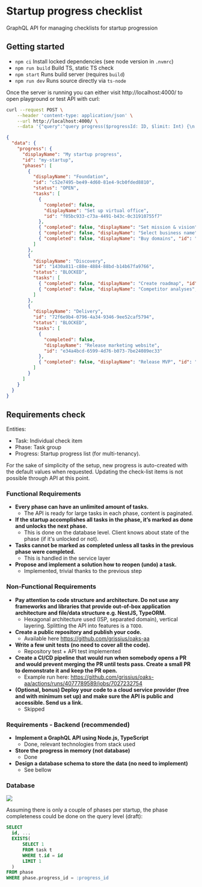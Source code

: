 # Startup progress checklist

GraphQL API for managing checklists for startup progression

## Getting started

 - `npm ci` Install locked dependencies (see node version in `.nvmrc`)
 - `npm run build` Build TS, static TS check
 - `npm start` Runs build server (requires `build`)
 - `npm run dev` Runs source directly via `ts-node`

Once the server is running you can either visit http://localhost:4000/ to open playground or test API with curl:

```sh
curl --request POST \
    --header 'content-type: application/json' \
    --url http://localhost:4000/ \
    --data '{"query":"query progress($progressId: ID, $limit: Int) {\n  progress(id: $progressId) {\n    displayName\n    id\n    phases {\n      displayName\n      id\n      status\n      tasks(limit: $limit) {\n        completed\n        displayName\n        id\n      }\n    }\n  }\n}","variables":{"progressId":"my-startup","limit":10}}'
```
```json
{
  "data": {
    "progress": {
      "displayName": "My startup progress",
      "id": "my-startup",
      "phases": [
        {
          "displayName": "Foundation",
          "id": "c52e7495-be49-4d60-81e4-9cb0fded8810",
          "status": "OPEN",
          "tasks": [
            {
              "completed": false,
              "displayName": "Set up virtual office",
              "id": "f05bc933-c73a-4491-b43c-0c31910755f7"
            },
            { "completed": false, "displayName": "Set mission & vision", "id": "e53d3dc8-6ea3-4961-b615-c7d81892cd77" },
            { "completed": false, "displayName": "Select business name", "id": "a4eb0b5d-f74a-45e3-bb26-a44399eb10db" },
            { "completed": false, "displayName": "Buy domains", "id": "e144773f-e2fd-471e-bf8f-eb0332b41c0c" }
          ]
        },
        {
          "displayName": "Discovery",
          "id": "1430a811-c88e-4884-88bd-b14b67fa9766",
          "status": "BLOCKED",
          "tasks": [
            { "completed": false, "displayName": "Create roadmap", "id": "4ce36052-200c-4e9e-aff9-c45eec700e58" },
            { "completed": false, "displayName": "Competitor analyses", "id": "09b4baac-e7e3-4239-a737-393a1a269763" }
          ]
        },
        {
          "displayName": "Delivery",
          "id": "72f6e9b4-0796-4a34-9346-9ee52caf5794",
          "status": "BLOCKED",
          "tasks": [
            {
              "completed": false,
              "displayName": "Release marketing website",
              "id": "e34a4bcd-6599-4d76-b073-7be24089ec33"
            },
            { "completed": false, "displayName": "Release MVP", "id": "04e8ed16-d9c3-4138-bd36-ffa58d5d4a79" }
          ]
        }
      ]
    }
  }
}
```

## Requirements check

Entities:
 - Task: Individual check item
 - Phase: Task group
 - Progress: Startup progress list (for multi-tenancy).

For the sake of simplicity of the setup, new progress is auto-created with the default values when requested. Updating the check-list items is not possible through API at this point.

### Functional Requirements
- **Every phase can have an unlimited amount of tasks.**
  - The API is ready for large tasks in each phase, content is paginated.
- **If the startup accomplishes all tasks in the phase, it’s marked as done and unlocks the next phase.**
  - This is done on the database level. Client knows about state of the phase (if it's unlocked or not).
- **Tasks cannot be marked as completed unless all tasks in the previous phase were completed.**
  - This is handled in the service layer
- **Propose and implement a solution how to reopen (undo) a task.**
  - Implemented, trivial thanks to the previous step

### Non-Functional Requirements
- **Pay attention to code structure and architecture. Do not use any frameworks and libraries that provide out-of-box application architecture and file/data structure e.g. NestJS, TypeORM.**
  - Hexagonal architecture used (ISP, separated domain), vertical layering. Splitting the API into features is a `TODO`.
- **Create a public repository and publish your code.**
  - Available here https://github.com/grissius/oaks-aa
- **Write a few unit tests (no need to cover all the code).**
  - Repository test + API test implemented
- **Create a CI/CD pipeline that would run when somebody opens a PR and would prevent merging the PR until tests pass. Create a small PR to demonstrate it and keep the PR open.**
  - Example run here: https://github.com/grissius/oaks-aa/actions/runs/4077789589/jobs/7027232754
- **(Optional, bonus) Deploy your code to a cloud service provider (free and with minimum set up) and make sure the API is public and accessible. Send us a link.**
  - Skipped

### Requirements - Backend (recommended)
- **Implement a GraphQL API using Node.js, TypeScript**
  - Done, relevant technologies from stack used
- **Store the progress in memory (not database)**
  - Done
- **Design a database schema to store the data (no need to implement)**
  - See bellow


### Database

![](https://www.plantuml.com/plantuml/png/ZP0zReSm3CNtdC8Nu09C_wbBbzu0cSIYQJuSsKOgGjozeQ2kPOjUtdi_soyr55jBTffYRIXOO4QV5k6r1i-P1KomQl-YQexdB_86XffWTm0nZF3ntXyXQikuJHKBZM3qRLtqN5eceswQcJDXxMBxHANf3BwTGPP0CYNQHeWTSBYRSVaUG9hm8gJwfFAs_jjwkDyDZ-6Qmlq5Xs6_fHVLqE_s0m00)

Assuming there is only a couple of phases per startup, the phase completeness could be done on the query level (draft):

```sql
SELECT
  id, ...
  EXISTS(
      SELECT 1
      FROM task t
      WHERE t.id = id
      LIMIT 1
  )
FROM phase
WHERE phase.progress_id = :progress_id
```